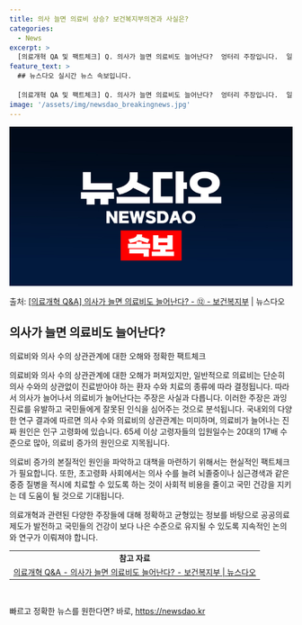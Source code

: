 ```yaml
---
title: 의사 늘면 의료비 상승? 보건복지부의견과 사실은?
categories:
  - News
excerpt: >
  [의료개혁 QA 및 팩트체크] Q. 의사가 늘면 의료비도 늘어난다?  엉터리 주장입니다.  일반적으로 의료비…
feature_text: >
  ## 뉴스다오 실시간 뉴스 속보입니다.

  [의료개혁 QA 및 팩트체크] Q. 의사가 늘면 의료비도 늘어난다?  엉터리 주장입니다.  일반적으로 의료비…
image: '/assets/img/newsdao_breakingnews.jpg'
---
```


![뉴스다오 속보](/assets/img/newsdao_breakingnews.jpg)

<p>출처: <a href="https://newsdao.kr/3449" rel="dofollow">[의료개혁 Q&A] 의사가 늘면 의료비도 늘어난다? - ⑫ - 보건복지부</a> | 뉴스다오</p>

<h2 data-ke-size="size26">의사가 늘면 의료비도 늘어난다?</h2>
<p data-ke-size="size16">의료비와 의사 수의 상관관계에 대한 오해와 정확한 팩트체크</p>

의료비와 의사 수의 상관관계에 대한 오해가 퍼져있지만, 일반적으로 의료비는 단순히 의사 수와의 상관없이 진료받아야 하는 환자 수와 치료의 종류에 따라 결정됩니다. 따라서 의사가 늘어나서 의료비가 늘어난다는 주장은 사실과 다릅니다. 이러한 주장은 과잉진료를 유발하고 국민들에게 잘못된 인식을 심어주는 것으로 분석됩니다. 국내외의 다양한 연구 결과에 따르면 의사 수와 의료비의 상관관계는 미미하며, 의료비가 늘어나는 진짜 원인은 인구 고령화에 있습니다. 65세 이상 고령자들의 입원일수는 20대의 17배 수준으로 많아, 의료비 증가의 원인으로 지목됩니다. 

의료비 증가의 본질적인 원인을 파악하고 대책을 마련하기 위해서는 현실적인 팩트체크가 필요합니다. 또한, 초고령화 사회에서는 의사 수를 늘려 뇌졸중이나 심근경색과 같은 중증 질병을 적시에 치료할 수 있도록 하는 것이 사회적 비용을 줄이고 국민 건강을 지키는 데 도움이 될 것으로 기대됩니다. 

의료개혁과 관련된 다양한 주장들에 대해 정확하고 균형있는 정보를 바탕으로 공공의료제도가 발전하고 국민들의 건강이 보다 나은 수준으로 유지될 수 있도록 지속적인 논의와 연구가 이뤄져야 합니다.

<table>
  <tr>
    <td style="text-align: center; height: 17px;"><b>참고 자료</b></td>
  </tr>
  <tr>
    <td><a href="https://newsdao.kr/3449">의료개혁 Q&A - 의사가 늘면 의료비도 늘어난다? - 보건복지부 | 뉴스다오</a></td>
  </tr>
</table>
<p data-ke-size="size16">&nbsp;</p> 

빠르고 정확한 뉴스를 원한다면? 바로, <a href="https://newsdao.kr" rel="dofollow">https://newsdao.kr</a>


